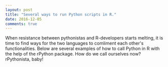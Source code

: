 ```yaml
---
layout: post
title: "Several ways to run Python scripts in R."
date: 2016-12-05
comments: true
---
```


When resistance between pythonistas and R-developers starts melting, it is time to find ways for the two languages 
to comliment each other's functionalities. Below are several examples of how to call Python in R with the help of the rPython package.
How do we call ourselves now? rPythonista, baby!

<script src="https://gist.github.com/elizavetasemenova/101ccf69eebaf422110fc6719af69f86.js"></script>
